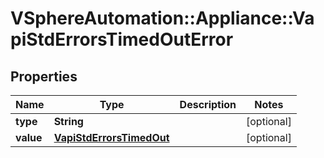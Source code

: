 # VSphereAutomation::Appliance::VapiStdErrorsTimedOutError

## Properties
Name | Type | Description | Notes
------------ | ------------- | ------------- | -------------
**type** | **String** |  | [optional] 
**value** | [**VapiStdErrorsTimedOut**](VapiStdErrorsTimedOut.md) |  | [optional] 


